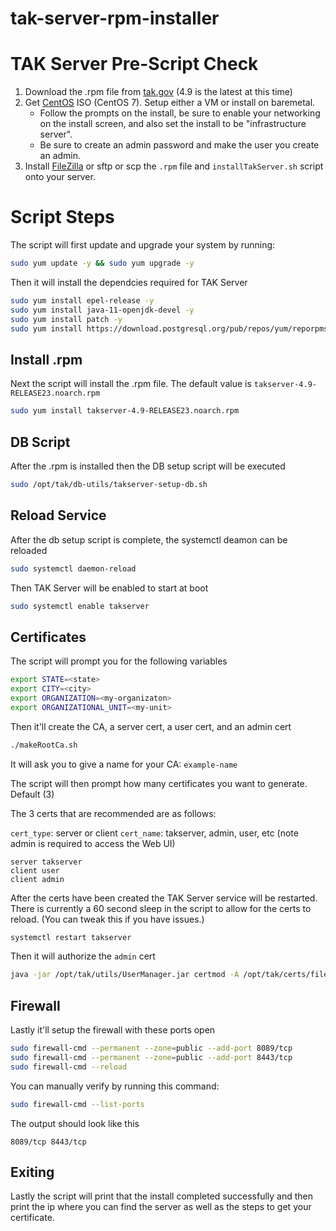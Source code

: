 # tak-server-rpm-installer

# TAK Server Pre-Script Check

1. Download the .rpm file from [tak.gov](https://tak.gov/) (4.9 is the latest at this time)
2. Get [CentOS](http://isoredirect.centos.org/centos/7/isos/x86_64/) ISO (CentOS 7). Setup either a VM or install on baremetal.
   - Follow the prompts on the install, be sure to enable your networking on the install screen, and also set the install to be "infrastructure server".
   - Be sure to create an admin password and make the user you create an admin.
3. Install [FileZilla](https://filezilla-project.org/) or sftp or scp the `.rpm` file and `installTakServer.sh` script onto your server.

# Script Steps

The script will first update and upgrade your system by running:
```bash
sudo yum update -y && sudo yum upgrade -y
```

Then it will install the dependcies required for TAK Server
```bash
sudo yum install epel-release -y
sudo yum install java-11-openjdk-devel -y
sudo yum install patch -y
sudo yum install https://download.postgresql.org/pub/repos/yum/reporpms/EL-7-x86_64/pgdg-redhat-repo-latest.noarch.rpm -y
```

## Install .rpm

Next the script will install the .rpm file.
The default value is `takserver-4.9-RELEASE23.noarch.rpm`

```bash
sudo yum install takserver-4.9-RELEASE23.noarch.rpm
```

## DB Script

After the .rpm is installed then the DB setup script will be executed
```bash
sudo /opt/tak/db-utils/takserver-setup-db.sh
```
## Reload Service

After the db setup script is complete, the systemctl deamon can be reloaded

```bash
sudo systemctl daemon-reload
```

Then TAK Server will be enabled to start at boot

```bash
sudo systemctl enable takserver
````
## Certificates

The script will prompt you for the following variables

```bash
export STATE=<state>
export CITY=<city>
export ORGANIZATION=<my-organizaton>
export ORGANIZATIONAL_UNIT=<my-unit>
``` 

Then it'll create the CA, a server cert, a user cert, and an admin cert
```bash
./makeRootCa.sh
```
It will ask you to give a name for your CA: `example-name`


The script will then prompt how many certificates you want to generate. Default (3)

The 3 certs that are recommended are as follows:

`cert_type`: server or client
`cert_name`: takserver, admin, user, etc (note admin is required to access the Web UI)
```
server takserver
client user
client admin
```

After the certs have been created the TAK Server service will be restarted. There is currently a 60 second sleep in the script to allow for the certs to reload. (You can tweak this if you have issues.)

```bash
systemctl restart takserver
```

Then it will authorize the `admin` cert

```bash
java -jar /opt/tak/utils/UserManager.jar certmod -A /opt/tak/certs/files/admin.pem
```

## Firewall
Lastly it'll setup the firewall with these ports open
```bash
sudo firewall-cmd --permanent --zone=public --add-port 8089/tcp
sudo firewall-cmd --permanent --zone=public --add-port 8443/tcp
sudo firewall-cmd --reload
```
You can manually verify by running this command:

```bash
sudo firewall-cmd --list-ports
```
The output should look like this
```
8089/tcp 8443/tcp
```


## Exiting
Lastly the script will print that the install completed successfully and then print the ip where you can find the server as well as the steps to get your certificate.